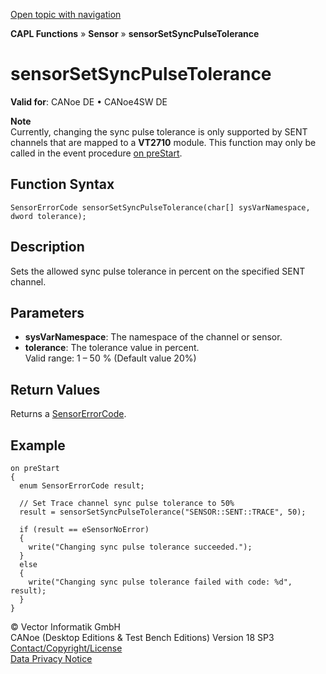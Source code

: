 [Open topic with navigation](../../../../../CANoeDEFamily.htm#Topics/CAPLFunctions/Sensor/Functions/CAPLfunctionSensorSetSyncPulseTolerance.md)

**CAPL Functions** » **Sensor** » **sensorSetSyncPulseTolerance**

# sensorSetSyncPulseTolerance

**Valid for**: CANoe DE • CANoe4SW DE

**Note**  
Currently, changing the sync pulse tolerance is only supported by SENT channels that are mapped to a **VT2710** module. This function may only be called in the event procedure [on preStart](../../Other/EventProcedures/CAPLfunctionsEventproceduresMeasurementSystem.md).

## Function Syntax

```plaintext
SensorErrorCode sensorSetSyncPulseTolerance(char[] sysVarNamespace, dword tolerance);
```

## Description

Sets the allowed sync pulse tolerance in percent on the specified SENT channel.

## Parameters

- **sysVarNamespace**: The namespace of the channel or sensor.
- **tolerance**: The tolerance value in percent.  
  Valid range: 1 – 50 % (Default value 20%)

## Return Values

Returns a [SensorErrorCode](../CAPLfunctionsSensorEnumeration.md).

## Example

```plaintext
on preStart
{
  enum SensorErrorCode result;

  // Set Trace channel sync pulse tolerance to 50%
  result = sensorSetSyncPulseTolerance("SENSOR::SENT::TRACE", 50);

  if (result == eSensorNoError)
  {
    write("Changing sync pulse tolerance succeeded.");
  }
  else
  {
    write("Changing sync pulse tolerance failed with code: %d", result);
  }
}
```

© Vector Informatik GmbH  
CANoe (Desktop Editions & Test Bench Editions) Version 18 SP3  
[Contact/Copyright/License](../../../Shared/ContactCopyrightLicense.md)  
[Data Privacy Notice](https://www.vector.com/int/en/company/get-info/privacy-policy/)